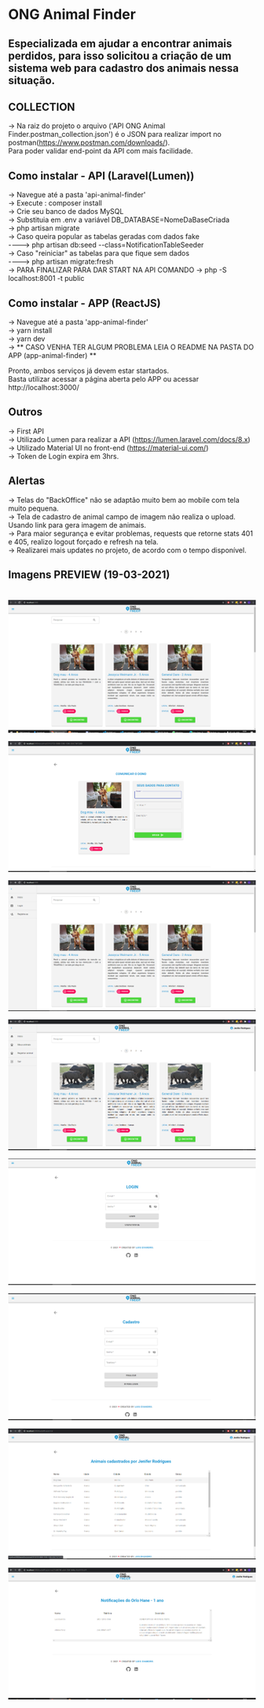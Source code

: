 # ONG Animal Finder
## Especializada em ajudar a encontrar animais perdidos, para isso solicitou a criação de um sistema web para cadastro dos animais nessa situação.

## COLLECTION
-> Na raiz do projeto o arquivo ('API ONG Animal Finder.postman_collection.json') é o JSON para realizar import no postman(https://www.postman.com/downloads/).<br>
Para poder validar end-point da API com mais facilidade.

## Como instalar - API (Laravel(Lumen))

-> Navegue até a pasta 'api-animal-finder'<br>
-> Execute : composer install<br>
-> Crie seu banco de dados MySQL<br>
-> Substituia em .env a variável DB_DATABASE=NomeDaBaseCriada<br>
-> php artisan migrate<br>
-> Caso queira popular as tabelas geradas com dados fake<br>
----> php artisan db:seed --class=NotificationTableSeeder<br>
-> Caso "reiniciar" as tabelas para que fique sem dados<br>
----> php artisan migrate:fresh<br>
-> PARA FINALIZAR PARA DAR START NA API COMANDO -> php -S localhost:8001 -t public<br>

## Como instalar - APP (ReactJS)

-> Navegue até a pasta 'app-animal-finder'<br>
-> yarn install<br>
-> yarn dev<br>
-> ** CASO VENHA TER ALGUM PROBLEMA LEIA O README NA PASTA DO APP (app-animal-finder) **

Pronto, ambos serviços já devem estar startados.<br>
Basta utilizar acessar a página aberta pelo APP ou acessar http://localhost:3000/<br>


## Outros

-> First API<br>
-> Utilizado Lumen para realizar a API (https://lumen.laravel.com/docs/8.x)<br>
-> Utilizado Material UI no front-end (https://material-ui.com/)<br>
-> Token de Login expira em 3hrs.<br>

## Alertas
-> Telas do "BackOffice" não se adaptão muito bem ao mobile com tela muito pequena.<br>
-> Tela de cadastro de animal campo de imagem não realiza o upload. Usando link para gera imagem de animais.<br>
-> Para maior segurança e evitar problemas, requests que retorne stats 401 e 405, realizo logout forçado e refresh na tela.<br>
-> Realizarei mais updates no projeto, de acordo com o tempo disponível.<br>



## Imagens PREVIEW (19-03-2021)
# 
![Alt text](/imgsApp/home-animal-finder.png "Home")

![Alt text](/imgsApp/Tela-Encontrei.png "Encontrei")

![Alt text](/imgsApp/Menu-Header-Sem-Login.png "Home Deslogado")

![Alt text](/imgsApp/Menu-Header-Com-Login.png "Home Logado")

![Alt text](/imgsApp/Login.png "Login")

![Alt text](/imgsApp/Cadastro.png "Cadastro dono do animal")

![Alt text](/imgsApp/BackOffice-Animais.png "Backoffice lista de animais do usúario")

![Alt text](/imgsApp/BackOffice-Notificacoes-Animais.png "Notificações do animal selecionado na img acima")